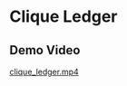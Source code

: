 # Clique Ledger 

## Demo Video

[clique_ledger.mp4](https://github.com/user-attachments/assets/46f0289f-efc1-4d14-bea8-53b47cb8e0b8)

